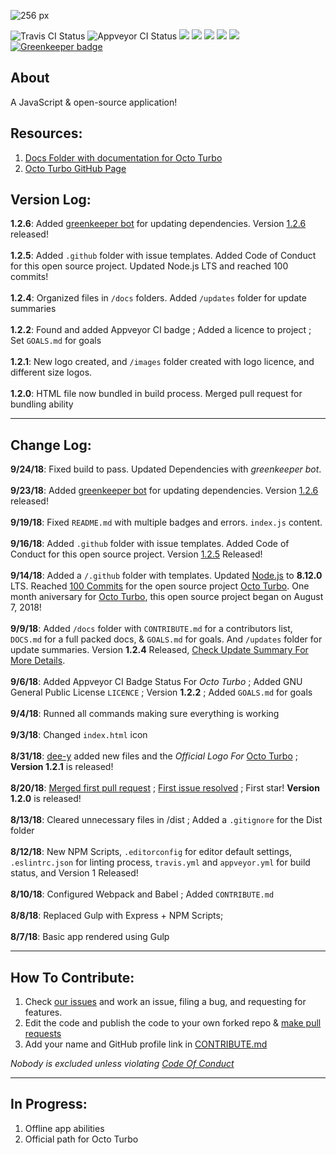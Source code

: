 ![256 px](https://user-images.githubusercontent.com/36637989/44937318-90ad0280-ad70-11e8-8876-ae6bb0e4757b.png)

![Travis CI Status](https://api.travis-ci.org/rocketbear27/octo-turbo.svg?branch=master)
![Appveyor CI Status](https://ci.appveyor.com/api/projects/status/g91ex63y4v0e50lg?svg=true)
![](https://img.shields.io/badge/contributors-4-brightgreen.svg)
![](https://img.shields.io/badge/npm_scripts-passing-brightgreen.svg)
![](https://img.shields.io/badge/repo_size-685_KB-brightgreen.svg)
![](https://img.shields.io/badge/app_size-118_KB-brightgreen.svg)
![](https://img.shields.io/badge/mode-regular-brightgreen.svg)
[![Greenkeeper badge](https://badges.greenkeeper.io/rocketbear27/octo-turbo.svg)](https://greenkeeper.io/)

## About

A JavaScript & open-source application!

## Resources:
1. [Docs Folder with documentation for Octo Turbo](https://github.com/rocketbear27/octo-turbo/tree/master/docs)
2. [Octo Turbo GitHub Page](https://github.com/rocketbear27/octo-turbo)

## Version Log:
**1.2.6**: Added [greenkeeper bot](https://greenkeeper.io) for updating dependencies. Version [1.2.6](https://github.com/rocketbear27/octo-turbo/blob/master/docs/updates/1.2.x.md) released! 
<br><br>
**1.2.5**: Added `.github` folder with issue templates. Added Code of Conduct for this open source project. Updated Node.js LTS and reached 100 commits!
<br><br>
**1.2.4**: Organized files in `/docs` folders. Added `/updates` folder for update summaries
<br><br>
**1.2.2**: Found and added Appveyor CI badge ; Added a licence to project ; Set `GOALS.md` for goals
<br><br>
**1.2.1**: New logo created, and `/images` folder created with logo licence, and different size logos.
<br><br>
**1.2.0**: HTML file now bundled in build process. Merged pull request for bundling ability

---

## Change Log:
**9/24/18**: Fixed build to pass. Updated Dependencies with _greenkeeper bot_.
<br><br>
**9/23/18**: Added [greenkeeper bot](https://greenkeeper.io) for updating dependencies. Version [1.2.6](https://github.com/rocketbear27/octo-turbo/blob/master/docs/updates/1.2.x.md) released!
<br><br>
**9/19/18**: Fixed `README.md` with multiple badges and errors. `index.js` content.
<br><br>
**9/16/18**: Added `.github` folder with issue templates. Added Code of Conduct for this open source project. Version [1.2.5](https://github.com/rocketbear27/octo-turbo/blob/master/docs/updates/1.2.x.md) Released!
<br><br>
**9/14/18**: Added a `/.github` folder with templates. Updated [Node.js]() to **8.12.0** LTS. Reached [100 Commits](https://github.com/rocketbear27/octo-turbo/commits/master) for the open source project [Octo Turbo](). One month aniversary for [Octo Turbo](), this open source project began on August 7, 2018!
<br><br>
**9/9/18**: Added  `/docs` folder with `CONTRIBUTE.md` for a contributors list, `DOCS.md` for a full packed docs, & `GOALS.md` for goals. And `/updates` folder for update summaries. Version **1.2.4** Released, [Check Update Summary For More Details](https://github.com/rocketbear27/octo-turbo/blob/master/docs/updates/1.2.x.md).
<br><br>
**9/6/18**: Added Appveyor CI Badge Status For _Octo Turbo_ ; Added GNU General Public License `LICENCE` ; Version **1.2.2** ; Added `GOALS.md` for goals
<br><br>
**9/4/18**: Runned all commands making sure everything is working
<br><br>
**9/3/18**: Changed `index.html` icon
<br><br>
**8/31/18**: [dee-y](https://github.com/dee-y) added new files and the _Official Logo For_ [Octo Turbo](https://github.com/rocketbear27/octo-turbo) ; **Version 1.2.1** is released!
<br><br>
**8/20/18**: [Merged first pull request](https://github.com/rocketbear27/octo-turbo/pull/3) ; [First issue resolved](https://github.com/rocketbear27/octo-turbo/issues/2) ; First star! **Version 1.2.0** is released!
<br><br>
**8/13/18**: Cleared unnecessary files in /dist ; Added a `.gitignore` for the Dist folder
<br><br>
**8/12/18**: New NPM Scripts, `.editorconfig` for editor default settings, `.eslintrc.json` for linting process, `travis.yml` and `appveyor.yml` for build status, and Version 1 Released!
<br><br>
**8/10/18**: Configured Webpack and Babel ; Added `CONTRIBUTE.md`
<br><br>
**8/8/18**: Replaced Gulp with Express + NPM Scripts;
<br><br>
**8/7/18**: Basic app rendered using Gulp

---

## How To Contribute:
1. Check [our issues](https://github.com/rocketbear27/octo-turbo/issues) and work an issue, filing a bug, and requesting for features.
2. Edit the code and publish the code to your own forked repo & [make pull requests](https://github.com/Roshanjossey/first-contributions/blob/master/README.md)
3. Add your name and GitHub profile link in [CONTRIBUTE.md]()

_Nobody is excluded unless violating [Code Of Conduct](https://github.com/rocketbear27/octo-turbo/blob/master/CODE_OF_CONDUCT.md)_

---

## In Progress:
1. Offline app abilities
2. Official path for Octo Turbo